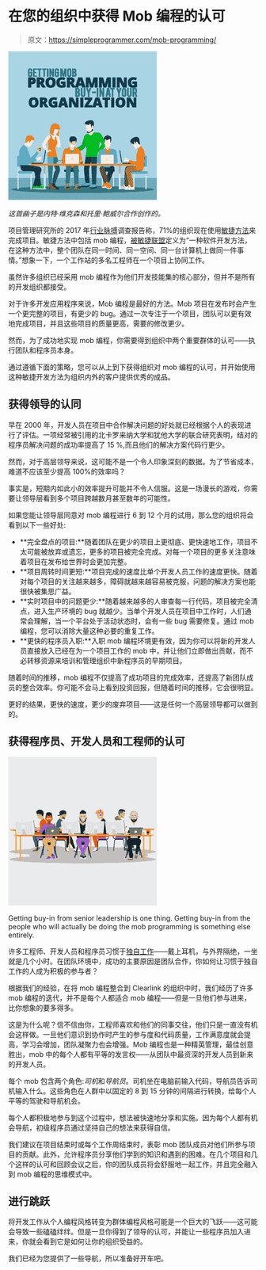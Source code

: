# 在您的组织中获得 Mob 编程的认可

> 原文：<https://simpleprogrammer.com/mob-programming/>

*![](img/f74a4318de19d91ad49f48b1fa211605.png)*

*这首曲子是内特·维克森和托里·鲍威尔合作创作的。*

项目管理研究所的 2017 年[行业脉搏](https://www.pmi.org/-/media/pmi/documents/public/pdf/learning/thought-leadership/pulse/pulse-of-the-profession-2017.pdf)调查报告称，71%的组织现在使用[敏捷方法](https://www.cio.com/article/3156998/agile-development/agile-project-management-a-beginners-guide.html)来完成项目。敏捷方法中包括 mob 编程，[被敏捷联盟](https://www.agilealliance.org/glossary/mob-programming/)定义为“一种软件开发方法，在这种方法中，整个团队在同一时间、同一空间、同一台计算机上做同一件事情。”想象一下，一个工作站的多名工程师在一个项目上协同工作。

虽然许多组织已经采用 mob 编程作为他们开发技能集的核心部分，但并不是所有的开发组织都接受。

对于许多开发应用程序来说，Mob 编程是最好的方法。Mob 项目在发布时会产生一个更完整的项目，有更少的 bug。通过一次专注于一个项目，团队可以更有效地完成项目，并且这些项目的质量更高，需要的修改更少。

然而，为了成功地实现 mob 编程，你需要得到组织中两个重要群体的认可——执行团队和程序员本身。

通过遵循下面的策略，您可以从上到下获得组织对 mob 编程的认可，并开始使用这种敏捷开发方法为组织内外的客户提供优秀的成品。

## 获得领导的认同

早在 2000 年，开发人员在项目中合作解决问题的好处就已经根据个人的表现进行了评估。一项经常被引用的北卡罗来纳大学和犹他大学的联合研究表明，结对的程序员解决问题的成功率提高了 15 %,而且他们的解决方案代码行更少。

然而，对于高层领导来说，这可能不是一个令人印象深刻的数据。为了节省成本，难道不应该至少提高 100%的效率吗？

事实是，短期内如此小的效率提升可能并不令人信服。这是一场漫长的游戏，你需要让领导层看到多个项目跨越数月甚至数年的可能性。

如果您能让领导层同意对 mob 编程进行 6 到 12 个月的试用，那么您的组织将会看到以下一些好处:

*   **完全盘点的项目:**随着团队在更少的项目上更彻底、更快速地工作，项目不太可能被放弃或遗忘，更多的项目被完全完成。对每一个项目的更多关注意味着项目在发布给世界时会更加完整。
*   **项目周转时间更短:**项目完成的速度比单个开发人员工作的速度更快。随着对每个项目的关注越来越多，障碍就越来越容易被克服，问题的解决方案也能很快被集思广益。
*   **实时项目中的问题更少:**随着越来越多的人审查每一行代码，项目被完全清点，进入生产环境的 bug 就越少。当单个开发人员在项目中工作时，人们通常会理解，当一个平台处于活动状态时，会有一些 bug 需要修复。通过 mob 编程，您可以消除大量这种必要的重复工作。
*   **更快的程序员入职:**入职 mob 编程环境更有效，因为你可以将新的开发人员直接放入已经在为一个项目工作的 mob 中，并让他们立即做出贡献，而不必转移资源来培训和管理组织中新程序员的早期项目。

随着时间的推移，mob 编程不仅提高了成功项目的完成效率，还提高了新团队成员的整合效率。你可能不会马上看到投资回报，但随着时间的推移，它会很明显。

更好的结果，更快的速度，更少的废弃项目——这是任何一个高层领导都可以做到的。

## 获得程序员、开发人员和工程师的认可

![](img/cac56382068213488dea64dec986a438.png)

Getting buy-in from senior leadership is one thing. Getting buy-in from the people who will actually be doing the mob programming is something else entirely.

许多工程师、开发人员和程序员习惯于[独自工作](https://simpleprogrammer.com/importance-community-cant-alone/)——戴上耳机，与外界隔绝，一坐就是几个小时。在团队环境中，成功的主要原因是团队合作，你如何让习惯于独自工作的人成为积极的参与者？

根据我们的经验，在将 mob 编程整合到 Clearlink 的组织中时，我们经历了许多 mob 编程的迭代，并不是每个人都适合 mob 编程——但是一旦他们参与进来，比你想象的要多得多。

这是为什么呢？信不信由你，工程师喜欢和他们的同事交往，他们只是一直没有机会这样做。一旦他们意识到协作时产生的参与度和代码质量，工作满意度就会提高，学习会增加，团队凝聚力也会增强。Mob 编程也是一种精英管理，最佳创意胜出，mob 中的每个人都有平等的发言权——从团队中最资深的开发人员到新来的开发人员。

每个 mob 包含两个角色:*司机*和*导航员*。司机坐在电脑前输入代码，导航员告诉司机输入什么。这些角色在人群中以固定的 8 到 15 分钟的间隔进行转换，给每个人平等的驾驶和导航机会。

每个人都积极地参与到这个过程中，想法被快速地分享和实施。因为每个人都有机会导航，初级程序员通过坚持自己的想法来获得自信。

我们建议在项目结束时或每个工作周结束时，表彰 mob 团队成员对他们所参与项目的贡献。此外，允许程序员分享他们学到的知识和遇到的困难。在几个项目和几个这样的认可和回顾会议之后，你的团队成员将会舒服地一起工作，并且完全融入到 mob 编程的思维模式中。

## 进行跳跃

将开发工作从个人编程风格转变为群体编程风格可能是一个巨大的飞跃——这可能会导致一些磕磕绊绊。但是一旦你得到了领导的认可，并能让一些程序员加入进来，你就会看到它是如何让你的组织受益的。

我们已经为您提供了一些导航，所以准备好开车吧。